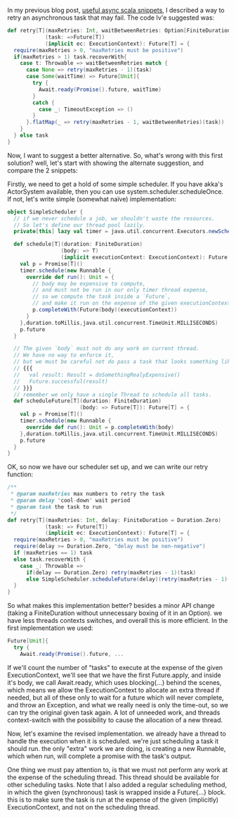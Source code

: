 In my previous blog post, [useful async scala snippets](/2015/09/useful-async-scala-snippets.html), I described a way to retry an asynchronous task that may fail. The code Iv'e suggested was:

```scala
def retry[T](maxRetries: Int, waitBetweenRetries: Option[FiniteDuration] = None)
            (task: =>Future[T])
            (implicit ec: ExecutionContext): Future[T] = {
  require(maxRetries > 0, "maxRetries must be positive")
  if(maxRetries > 1) task.recoverWith{
    case t: Throwable => waitBetweenRetries match {
      case None => retry(maxRetries - 1)(task)
      case Some(waitTime) => Future[Unit]{
        try {
          Await.ready(Promise().future, waitTime)
        }
        catch {
          case _: TimeoutException => ()
        }
      }.flatMap(_ => retry(maxRetries - 1, waitBetweenRetries)(task))
    }
  } else task
}
```

Now, I want to suggest a better alternative. So, what's wrong with this first solution? well, let's start with showing the alternate suggestion, and compare the 2 snippets:

Firstly, we need to get a hold of some simple scheduler. If you have akka's ActorSystem available, then you can use system.scheduler.scheduleOnce. If not, let's write simple (somewhat naïve) implementation:

```scala
object SimpleScheduler {
  // if we never schedule a job, we shouldn't waste the resources. 
  // So let's define our thread pool lazily.
  private[this] lazy val timer = java.util.concurrent.Executors.newScheduledThreadPool(1)

  def schedule[T](duration: FiniteDuration)
                 (body: => T)
                 (implicit executionContext: ExecutionContext): Future[T] = {
    val p = Promise[T]()
    timer.schedule(new Runnable {
      override def run(): Unit = {
        // body may be expensive to compute, 
        // and must not be run in our only timer thread expense,
        // so we compute the task inside a `Future`,
        // and make it run on the expense of the given executionContext.
        p.completeWith(Future(body)(executionContext))
      }
    },duration.toMillis,java.util.concurrent.TimeUnit.MILLISECONDS)
    p.future
  }

  // The given `body` must not do any work on current thread. 
  // We have no way to enforce it,
  // but we must be careful not do pass a task that looks something like:
  // {{{
  //   val result: Result = doSomethingRealyExpensive()
  //   Future.successful(result)
  // }}}
  // remember we only have a single Thread to schedule all tasks.
  def scheduleFuture[T](duration: FiniteDuration)
                       (body: => Future[T]): Future[T] = {
    val p = Promise[T]()
    timer.schedule(new Runnable {
      override def run(): Unit = p.completeWith(body)
    },duration.toMillis,java.util.concurrent.TimeUnit.MILLISECONDS)
    p.future
  }
}
```

OK, so now we have our scheduler set up, and we can write our retry function:

```scala
/**
 * @param maxRetries max numbers to retry the task
 * @param delay "cool-down" wait period
 * @param task the task to run
 */
def retry[T](maxRetries: Int, delay: FiniteDuration = Duration.Zero)
            (task: => Future[T])
            (implicit ec: ExecutionContext): Future[T] = {
  require(maxRetries > 0, "maxRetries must be positive")
  require(delay >= Duration.Zero, "delay must be non-negative")
  if (maxRetries == 1) task
  else task.recoverWith {
    case _: Throwable =>
      if(delay == Duration.Zero) retry(maxRetries - 1)(task)
      else SimpleScheduler.scheduleFuture(delay)(retry(maxRetries - 1)(task))
  }
}
```

So what makes this implementation better?
besides a minor API change (taking a FiniteDuration without unnecessary boxing of it in an Option). we have less threads contexts switches, and overall this is more efficient. In the first implementation we used:

```scala
Future[Unit]{
  try {
    Await.ready(Promise().future, ...
``` 

If we'll count the number of "tasks" to execute at the expense of the given ExecutionContext, we'll see that we have the first Future.apply, and inside it's body, we call Await.ready, which uses blocking{...} behind the scenes, which means we allow the ExecutionContext to allocate an extra thread if needed, but all of these only to wait for a future which will never complete, and throw an Exception, and what we really need is only the time-out, so we can try the original given task again. A lot of unneeded work, and threads context-switch with the possibility to cause the allocation of a new thread.

Now, let's examine the revised implementation. we already have a thread to handle the execution when it is scheduled. we're just scheduling a task it should run. the only "extra" work we are doing, is creating a new Runnable, which when run, will complete a promise with the task's output.

One thing we must pay attention to, is that we must not perform any work at the expense of the scheduling thread. This thread should be available for other scheduling tasks. Note that I also added a regular scheduling method, in which the given (synchronous) task is wrapped inside a Future{...} block. this is to make sure the task is run at the expense of the given (implicitly) ExecutionContext, and not on the scheduling thread. 
